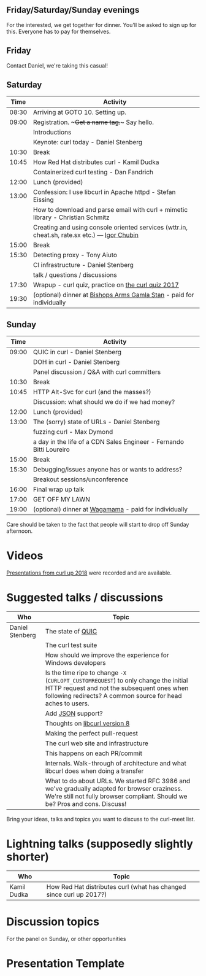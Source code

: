 ## Friday/Saturday/Sunday evenings

For the interested, we get together for dinner. You'll be asked to sign up for this. Everyone has to pay for themselves.

## Friday

Contact Daniel, we're taking this casual!

## Saturday

| Time  | Activity |
|-------|----------|
| 08:30 | Arriving at GOTO 10. Setting up.
| 09:00 | Registration. ~~~Get a name tag.~~~ Say hello.
|       | Introductions
|       | Keynote: curl today - Daniel Stenberg
| 10:30 | Break
| 10:45 | How Red Hat distributes curl - Kamil Dudka
|       | Containerized curl testing - Dan Fandrich
| 12:00 | Lunch (provided)
| 13:00 | Confession: I use libcurl in Apache httpd - Stefan Eissing
|       | How to download and parse email with curl + mimetic library - Christian Schmitz
|       | Creating and using console oriented services (wttr.in, cheat.sh, rate.sx etc.) — [Igor Chubin](https://github.com/chubin)
| 15:00 | Break
| 15:30 | Detecting proxy - Tony Aiuto
|       | CI infrastructure - Daniel Stenberg
|       | talk / questions / discussions
| 17:30 | Wrapup - curl quiz, practice on [the curl quiz 2017](https://play.kahoot.it/#/?quizId=c62bc932-f10b-4c3b-b466-27eae5c37298)
| 19:30 | (optional) dinner at [Bishops Arms Gamla Stan](https://goo.gl/maps/yzQJURahFBS2) - paid for individually

## Sunday

| Time | Activity |
|-------|----------|
| 09:00 | QUIC in curl - Daniel Stenberg
|       | DOH in curl - Daniel Stenberg
|       | Panel discussion / Q&A with curl committers
| 10:30 | Break
| 10:45 | HTTP Alt-Svc for curl (and the masses?)
|       | Discussion: what should we do if we had money?
| 12:00 | Lunch (provided)
| 13:00 | The (sorry) state of URLs - Daniel Stenberg
|       | fuzzing curl - Max Dymond
|       | a day in the life of a CDN Sales Engineer - Fernando Bitti Loureiro
| 15:00 | Break
| 15:30 | Debugging/issues anyone has or wants to address?
|       | Breakout sessions/unconference
| 16:00 | Final wrap up talk
| 17:00 | GET OFF MY LAWN
| 19:00 | (optional) dinner at [Wagamama](https://goo.gl/maps/tbM8hugsTM92) - paid for individually

Care should be taken to the fact that people will start to drop off Sunday afternoon.

# Videos

[Presentations from curl up 2018](https://curl.haxx.se/video/curlup-2018/) were recorded and are available.

# Suggested talks / discussions

| Who | Topic |
|-----|-------|
| Daniel Stenberg | The state of [QUIC](QUIC)
|  | The curl test suite
|  | How should we improve the experience for Windows developers
|  | Is the time ripe to change `-X` (`CURLOPT_CUSTOMREQUEST`) to only change the initial HTTP request and not the subsequent ones when following redirects? A common source for head aches to users.
|  | Add [JSON](JSON) support?
|  | Thoughts on [libcurl version 8](libcurl-8)
|  | Making the perfect pull-request
|  | The curl web site and infrastructure
|  | This happens on each PR/commit
|  | Internals. Walk-through of architecture and what libcurl does when doing a transfer
|  | What to do about URLs. We started RFC 3986 and we've gradually adapted for browser craziness. We're still not fully browser compliant. Should we be? Pros and cons. Discuss!


Bring your ideas, talks and topics you want to discuss to the curl-meet list.

# Lightning talks (supposedly slightly shorter)

| Who | Topic |
|-----|-------|
|Kamil Dudka|How Red Hat distributes curl (what has changed since curl up 2017?)|

# Discussion topics

For the panel on Sunday, or other opportunities


# Presentation Template

